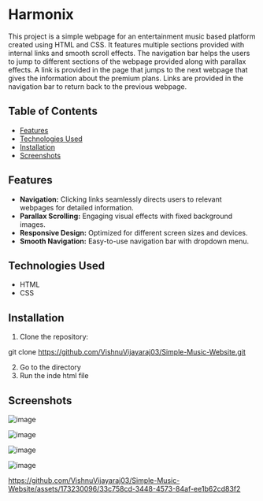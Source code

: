 # Harmonix
This project is a simple webpage for an entertainment music based platform created using HTML and CSS. It features multiple sections provided with internal links and smooth scroll effects. The navigation bar helps the users to jump to different sections of the webpage provided along with parallax effects. A link is provided in the page that jumps to the next webpage that gives the information about the premium plans. Links are provided in the navigation bar to return back to the previous webpage.

## Table of Contents
- [Features](#features)
- [Technologies Used](#technologies-used)
- [Installation](#installation)
- [Screenshots](#screenshots)

## Features
- **Navigation:** Clicking links seamlessly directs users to relevant webpages for detailed information.
- **Parallax Scrolling:** Engaging visual effects with fixed background images.
- **Responsive Design:** Optimized for different screen sizes and devices.
- **Smooth Navigation:** Easy-to-use navigation bar with dropdown menu.

## Technologies Used
- HTML
- CSS

## Installation 
1. Clone the repository:
  
  git clone https://github.com/VishnuVijayaraj03/Simple-Music-Website.git

2. Go to the directory
3. Run the inde html file

## Screenshots

![image](https://github.com/VishnuVijayaraj03/Simple-Music-Website/assets/173230096/9fea2e14-a4e6-4123-bd3d-b7ceebb1341d)

![image](https://github.com/VishnuVijayaraj03/Simple-Music-Website/assets/173230096/d11b4210-b7cd-4385-82f2-5933005cf189)

![image](https://github.com/VishnuVijayaraj03/Simple-Music-Website/assets/173230096/3d0aa629-b03b-43b4-9899-f0cadeb374f8)

![image](https://github.com/VishnuVijayaraj03/Simple-Music-Website/assets/173230096/d92b2559-579d-4a7e-af2d-300619866ebe)

https://github.com/VishnuVijayaraj03/Simple-Music-Website/assets/173230096/33c758cd-3448-4573-84af-ee1b62cd83f2



